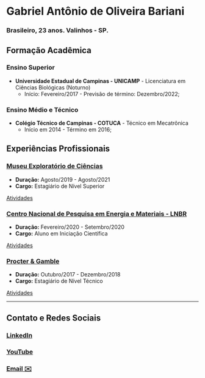 # Gabriel Antônio de Oliveira Bariani
### Brasileiro, 23 anos. Valinhos - SP.

## Formação Acadêmica
### Ensino Superior 
- **Universidade Estadual de Campinas - UNICAMP** - Licenciatura em Ciências Biológicas (Noturno)
  - Início: Fevereiro/2017 - Previsão de término: Dezembro/2022;
   
### Ensino Médio e Técnico
- **Colégio Técnico de Campinas - COTUCA** - Técnico em Mecatrônica
  - Início em 2014 - Término em 2016;

## Experiências Profissionais

### [Museu Exploratório de Ciências](https://www.mc.unicamp.br/)
- **Duração:** Agosto/2019 - Agosto/2021
- **Cargo:** Estagiário de Nível Superior

[Atividades]()

### [Centro Nacional de Pesquisa em Energia e Materiais - LNBR](https://lnbr.cnpem.br/)
- **Duração:** Fevereiro/2020 - Setembro/2020
- **Cargo:** Aluno em Iniciação Científica

[Atividades]()

### [Procter & Gamble](https://br.pg.com/)
- **Duração:** Outubro/2017 - Dezembro/2018
- **Cargo:** Estagiário de Nível Técnico

[Atividades]()

-----------------------

## Contato e Redes Sociais

### [LinkedIn](https://www.linkedin.com/in/gabriel-ant%C3%B4nio-de-oliveira-bariani/)
### [YouTube](https://www.youtube.com/user/gabrielbariani)
### [Email ✉️](mailto:gabrielbariani@gmail.com)

